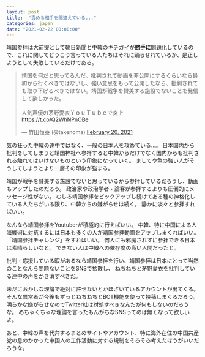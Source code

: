 ```yaml
---
layout: post
title:  "責める相手を間違えている..."
categories: japan
date: "2021-02-22 00:00:00"
---
```


靖国参拝は大前提として朝日新聞と中韓のキチガイが**勝手に**問題化しているので、これに関してどうこう言っている人たちはそれに踊らせれているか、是正しようとして失敗しているだけである。

<blockquote class="twitter-tweet tw-align-center"><p lang="ja" dir="ltr">靖国を何だと思ってるんだ。批判されて動画を非公開にするくらいなら最初から行くべきではないし、強い意思をもって公開したなら、批判されても取り下げるべきではない。靖国が戦争を賛美する施設でないことを発信して欲しかった。<br><br>人気声優の茅野愛衣ＹｏｕＴｕｂｅで炎上<br> <a href="https://t.co/Q2WhNPnOBe">https://t.co/Q2WhNPnOBe</a></p>&mdash; 竹田恒泰 (@takenoma) <a href="https://twitter.com/takenoma/status/1363113840393809923?ref_src=twsrc%5Etfw">February 20, 2021</a></blockquote> <script async src="https://platform.twitter.com/widgets.js" charset="utf-8"></script>

気の狂った中韓の連中ではなく、一般の日本人を攻めている...。
日本国内から批判をしてしまうと靖国神社へ参拝すると中韓からだけでなく国内からも批判される触れてはいけないものという印象になっていく。
ましてや色の強い人がそうしてしまうとより一層その印象が強まる。

靖国が戦争を賛美する施設でないと思っているから参拝しているだろうし、動画もアップしたのだろう。
政治家や政治学者・論客が参拝するよりも圧倒的にメッセージ性がない。
むしろ靖国参拝をピックアップし続けてある種の神格化している人たちがいる限り、中韓からの嫌がらせは続く。
静かに淡々と参拝すればいい。

なんなら靖国参拝をYoutuberが積極的に行えばいい。
中韓、特に中国による人海戦術に対抗するには日本も多くの人が靖国参拝動画をアップしまくればいい。
「靖国参拝チャレンジ」をすればいい。
何人にも邪魔されずに参拝できる日本は素晴らしいなと。
できない人は中韓への依存度の高い人間だったと。

批判・応援している暇があるなら靖国参拝を行い、靖国参拝は日本にとって当然のことなんら問題ないことをSNSで拡散し、
ねちねちと茅野愛衣を批判している連中の声をかき消すべきだ。

未だにおかしな理論で絶対に許せないとかほざいているアカウントが出てくる。
そんな異常者が今後もずっとねちねちとBOT機能を使って投稿しまくるだろう。
明らかな嫌がらせなのでTwitter社は対処すべきなんだが何もしないのだろうな。
めちゃくちゃな理論を言ったもんがちなSNSってのは無くなって欲しいよ。

あと、中韓の声を代弁するまとめサイトやアカウント、特に海外在住の中国共産党の息のかかった中国人の工作活動に対する規制をそろそろ考えたほうがいいだろうな。

